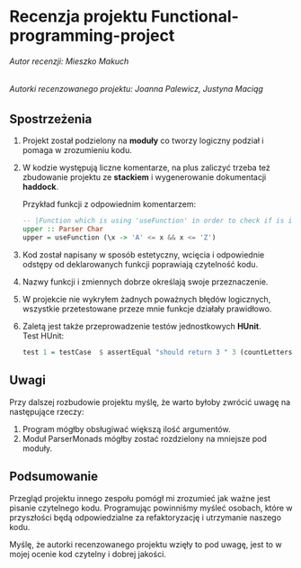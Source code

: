 # Recenzja projektu Functional-programming-project

###### Autor recenzji: Mieszko Makuch

###### Autorki recenzowanego projektu: Joanna Palewicz, Justyna Maciąg


## Spostrzeżenia

1. Projekt został podzielony na **moduły** co tworzy logiczny podział i pomaga w zrozumieniu kodu.
2. W kodzie występują liczne komentarze, na plus zaliczyć trzeba też zbudowanie projektu ze **stackiem** i wygenerowanie dokumentacji **haddock**.
	
    Przykład funkcji z odpowiednim komentarzem:
    ```haskell
    -- |Function which is using 'useFunction' in order to check if is it a upper letter
    upper :: Parser Char
    upper = useFunction (\x -> 'A' <= x && x <= 'Z')
    ```
3. Kod został napisany w sposób estetyczny, wcięcia i odpowiednie odstępy od deklarowanych funkcji poprawiają czytelność kodu.
4. Nazwy funkcji i zmiennych dobrze określają swoje przeznaczenie.
3. W projekcie nie wykryłem żadnych poważnych błędów logicznych, wszystkie przetestowane przeze mnie funkcje działały prawidłowo.
4. Zaletą jest także przeprowadzenie testów jednostkowych **HUnit**.	
    Test HUnit:
    ```haskell
    test 1 = testCase  $ assertEqual "should return 3 " 3 (countLetters "ala")
    ```

## Uwagi
Przy dalszej rozbudowie projektu myślę, że warto byłoby zwrócić uwagę na następujące rzeczy:

1. Program mógłby obsługiwać większą ilość argumentów.
2. Moduł ParserMonads mógłby zostać rozdzielony na mniejsze pod moduły.

## Podsumowanie
Przegląd projektu innego zespołu pomógł mi zrozumieć jak ważne jest pisanie czytelnego kodu. Programując powinniśmy myśleć osobach, które w przyszłości będą odpowiedzialne za refaktoryzację i utrzymanie naszego kodu.

Myślę, że autorki recenzowanego projektu wzięły to pod uwagę, jest to w mojej ocenie kod czytelny i dobrej jakości. 